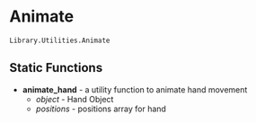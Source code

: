 # Animate

```
Library.Utilities.Animate
```

## Static Functions 

 + **animate_hand** - a utility function to animate hand movement
    + *object* - Hand Object
    + *positions* - positions array for hand

